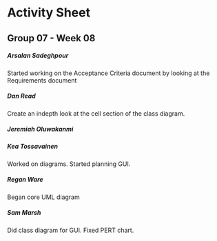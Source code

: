 # Activity Sheet

## Group 07 - Week 08

##### Arsalan Sadeghpour

Started working on the Acceptance Criteria document by looking at the Requirements document


##### Dan Read

Create an indepth look at the cell section of the class diagram. 

##### Jeremiah Oluwakanmi

##### Kea Tossavainen
Worked on diagrams. Started planning GUI. 

##### Regan Ware
Began core UML diagram

##### Sam Marsh

Did class diagram for GUI. Fixed PERT chart.
